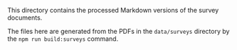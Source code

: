 This directory contains the processed Markdown versions of the survey documents.

The files here are generated from the PDFs in the `data/surveys` directory by the `npm run build:surveys` command.
